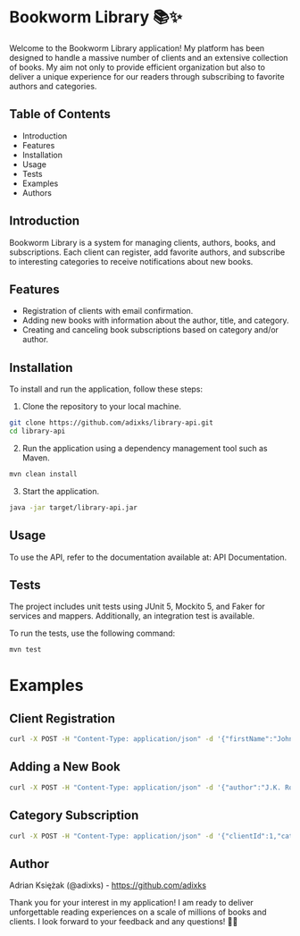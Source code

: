 # Bookworm Library 📚✨

Welcome to the Bookworm Library application! My platform has been designed to handle a massive number of clients and an extensive collection of books. My aim not only to provide efficient organization but also to deliver a unique experience for our readers through subscribing to favorite authors and categories.

## Table of Contents
- Introduction
- Features
- Installation
- Usage
- Tests
- Examples
- Authors

## Introduction
Bookworm Library is a system for managing clients, authors, books, and subscriptions. Each client can register, add favorite authors, and subscribe to interesting categories to receive notifications about new books.

## Features
- Registration of clients with email confirmation.
- Adding new books with information about the author, title, and category.
- Creating and canceling book subscriptions based on category and/or author.

## Installation
To install and run the application, follow these steps:

1. Clone the repository to your local machine.
```bash
git clone https://github.com/adixks/library-api.git
cd library-api
```

2. Run the application using a dependency management tool such as Maven.
```bash
mvn clean install
```

3. Start the application.
```bash
java -jar target/library-api.jar
```

## Usage
To use the API, refer to the documentation available at: API Documentation.

## Tests
The project includes unit tests using JUnit 5, Mockito 5, and Faker for services and mappers. Additionally, an integration test is available.

To run the tests, use the following command:
```bash
mvn test
```

# Examples
## Client Registration
```bash
curl -X POST -H "Content-Type: application/json" -d '{"firstName":"John","lastName":"Doe","email":"john.doe@email.com"}' http://localhost:8080/api/v1/clients
```

## Adding a New Book
```bash
curl -X POST -H "Content-Type: application/json" -d '{"author":"J.K. Rowling","title":"Harry Potter and the Sorcerer\'s Stone","category":"Fantasy"}' http://localhost:8080/api/v1/books
```

## Category Subscription
```bash
curl -X POST -H "Content-Type: application/json" -d '{"clientId":1,"category":"Fantasy"}' http://localhost:8080/api/v1/subscriptions
```

## Author
Adrian Księżak (@adixks) - https://github.com/adixks

Thank you for your interest in my application! I am ready to deliver unforgettable reading experiences on a scale of millions of books and clients. I look forward to your feedback and any questions! 📖✨
